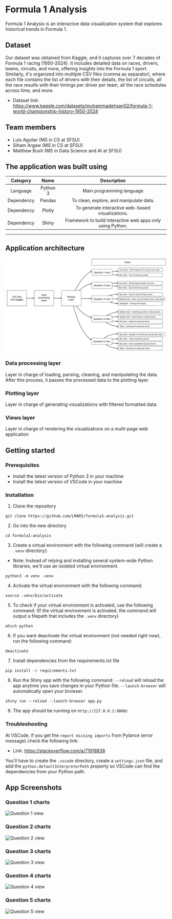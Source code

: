 # Formula 1 Analysis

Formula 1 Analysis is an interactive data visualization system that explores historical trends in Formula 1.

## Dataset

Our dataset was obtained from Kaggle, and it captures over 7 decades of Formula 1 racing (1950-2024). 
It includes detailed data on races, drivers, teams, circuits, and more, offering insights into the Formula 1 sport.
Similarly, it's organized into multiple CSV files (comma as separator), where each file contains the list of drivers with their details, the list of circuits, all the race results with their timings per driver per team, all the race schedules across time, and more.
- Dataset link: https://www.kaggle.com/datasets/muhammadehsan02/formula-1-world-championship-history-1950-2024

## Team members

- Luis Aguilar (MS in CS at SFSU)
- Siham Argaw (MS in CS at SFSU)
- Matthew Bush (MS in Data Science and AI at SFSU)

## The application was built using

|  Category  |      Name      |                     Description                            |
| :--------: | :------------: | :--------------------------------------------------------: |
| Language   |    Python 3    | Main programming language                                  |
| Dependency |     Pandas     | To clean, explore, and manipulate data.                    |
| Dependency |     Plotly     | To generate interactive web-based visualizations.          |
| Dependency |     Shiny      | Framework to build interactive web apps only using Python. |
____________________________________________________________________________________________

## Application architecture

![Application architecture](https://github.com/LMAR5/formula1-analysis/blob/main/documentation/app_architecture.jpg)

### Data processing layer

Layer in charge of loading, parsing, cleaning, and manipulating the data.
After this process, it passes the processed data to the plotting layer.

### Plotting layer

Layer in charge of generating visualizations with filtered formatted data.

### Views layer

Layer in charge of rendering the visualizations on a multi-page web application

## Getting started

### Prerequisites
- Install the latest version of Python 3 in your machine
- Install the latest version of VSCode in your machine

### Installation

1. Clone the repository
```
git clone https://github.com/LMAR5/formula1-analysis.git
```
2. Go into the new directory
```
cd formula1-analysis
```
3. Create a virtual environment with the following command (will create a `.venv` directory):
- Note: Instead of relying and installing several system-wide Python libraries, we'll use an isolated virtual environment.
```
python3 -m venv .venv
```
4. Activate the virtual environment with the following command:
```
source .venv/bin/activate
```
5. To check if your virtual environment is activated, use the following command:
(If the virtual environment is activated, the command will output a filepath that includes the `.venv` directory)
```
which python
```
6. If you want deactivate the virtual environment (not needed right now), run the following command:
```
deactivate
```
7. Install dependencies from the requirements.txt file
```
pip install -r requirements.txt
```
8. Run the Shiny app with the following command:
`--reload` will reload the app anytime you save changes in your Python file. `--launch-browser` will automatically open your browser.
```
shiny run --reload --launch-browser app.py
```
9. The app should be running on `http://127.0.0.1:8000/`

### Troubleshooting

At VSCode, if you get the `report missing imports` from Pylance (error message) check the following link:

- Link: https://stackoverflow.com/a/71918838

You'll have to create the `.vscode` directory, create a `settings.json` file, and add the `python.defaultInterpreterPath` property so VSCode can find the dependencies from your Python path.

## App Screenshots

### Question 1 charts

![Question 1 view](https://github.com/luisaguilar159/fa24-csc805-g4-f1/blob/main/screenshots/question1.jpg)

### Question 2 charts

![Question 2 view](https://github.com/luisaguilar159/fa24-csc805-g4-f1/blob/main/screenshots/question2.jpg)

### Question 3 charts

![Question 3 view](https://github.com/luisaguilar159/fa24-csc805-g4-f1/blob/main/screenshots/question3.jpg)

### Question 4 charts

![Question 4 view](https://github.com/luisaguilar159/fa24-csc805-g4-f1/blob/main/screenshots/question4.jpg)

### Question 5 charts

![Question 5 view](https://github.com/luisaguilar159/fa24-csc805-g4-f1/blob/main/screenshots/question5.jpg)
